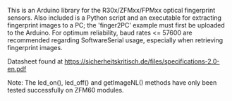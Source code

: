 This is an Arduino library for the R30x/ZFMxx/FPMxx optical fingerprint sensors. Also included is a Python script and an executable for extracting fingerprint images to a PC; the 'finger2PC' example must first be uploaded to the Arduino. 
For optimum reliability, baud rates <= 57600 are recommended regarding SoftwareSerial usage, especially when retrieving fingerprint images.

Datasheet found at https://sicherheitskritisch.de/files/specifications-2.0-en.pdf

Note: The led_on(), led_off() and getImageNL() methods have only been tested successfully on ZFM60 modules.